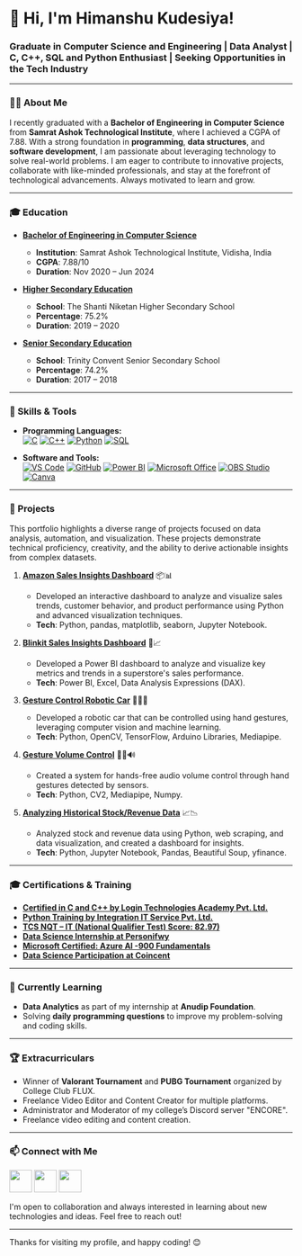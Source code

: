 # 👋 Hi, I'm Himanshu Kudesiya!

### Graduate in Computer Science and Engineering | Data Analyst | C, C++, SQL and Python Enthusiast | Seeking Opportunities in the Tech Industry

---

### 👨‍🎓 About Me
I recently graduated with a **Bachelor of Engineering in Computer Science** from **Samrat Ashok Technological Institute**, where I achieved a CGPA of 7.88. With a strong foundation in **programming**, **data structures**, and **software development**, I am passionate about leveraging technology to solve real-world problems. I am eager to contribute to innovative projects, collaborate with like-minded professionals, and stay at the forefront of technological advancements. Always motivated to learn and grow.

--- 

### 🎓 Education
- **[Bachelor of Engineering in Computer Science](https://drive.google.com/file/d/1dvEcLc_PVc0Sm4Rnk4XQB4qlFaGNwoK5/view)**
  - **Institution**: Samrat Ashok Technological Institute, Vidisha, India
  - **CGPA**: 7.88/10
  - **Duration**: Nov 2020 – Jun 2024

- **[Higher Secondary Education](https://drive.google.com/file/d/1mOG_18G4lX7rcn3PzbsrnRpjNGYoYiv6/view)**
  - **School**: The Shanti Niketan Higher Secondary School
  - **Percentage**: 75.2%
  - **Duration**: 2019 – 2020

- **[Senior Secondary Education](https://drive.google.com/file/d/1lrhihdHx1aFz8xwlm757_APqig3x_5nu/view)**
  - **School**: Trinity Convent Senior Secondary School
  - **Percentage**: 74.2%
  - **Duration**: 2017 – 2018

---

### 💼 Skills & Tools
- **Programming Languages:**  
[![C](https://img.shields.io/badge/C-A8B9CC?style=for-the-badge&logo=c&logoColor=white)](#)
[![C++](https://img.shields.io/badge/C++-00599C?style=for-the-badge&logo=c%2B%2B&logoColor=white)](#)
[![Python](https://img.shields.io/badge/Python-3776AB?style=for-the-badge&logo=python&logoColor=white)](#)
[![SQL](https://img.shields.io/badge/SQL-336791?style=for-the-badge&logo=postgresql&logoColor=white)](#)

- **Software and Tools:**  
[![VS Code](https://img.shields.io/badge/VS%20Code-007ACC?style=for-the-badge&logo=visual-studio-code&logoColor=white)](#)
[![GitHub](https://img.shields.io/badge/GitHub-181717?style=for-the-badge&logo=github&logoColor=white)](#)
[![Power BI](https://img.shields.io/badge/Power%20BI-F2C811?style=for-the-badge&logo=power-bi&logoColor=black)](#)
[![Microsoft Office](https://img.shields.io/badge/Microsoft%20Office-D83B01?style=for-the-badge&logo=microsoft-office&logoColor=white)](#)
[![OBS Studio](https://img.shields.io/badge/OBS%20Studio-302E31?style=for-the-badge&logo=obs-studio&logoColor=white)](#)
[![Canva](https://img.shields.io/badge/Canva-00C4CC?style=for-the-badge&logo=canva&logoColor=white)](#)

---

### 📂 Projects
This portfolio highlights a diverse range of projects focused on data analysis, automation, and visualization. These projects demonstrate technical proficiency, creativity, and the ability to derive actionable insights from complex datasets.

1. **[Amazon Sales Insights Dashboard](https://github.com/ashu-kudesiya/Amazon-Sales-Analysis)** 📦📊
   - Developed an interactive dashboard to analyze and visualize sales trends, customer behavior, and product performance using Python and advanced visualization techniques.
   - **Tech**: Python, pandas, matplotlib, seaborn, Jupyter Notebook.

2. **[Blinkit Sales Insights Dashboard](https://github.com/ashu-kudesiya/Blinkit-Sales-Insights-Dashboard)** 🛒📈
   - Developed a Power BI dashboard to analyze and visualize key metrics and trends in a superstore's sales performance.
   - **Tech**: Power BI, Excel, Data Analysis Expressions (DAX).

3. **[Gesture Control Robotic Car](https://github.com/ashu-kudesiya/Gesture-Controlled-Robotic-Car)** 🚗🖐🏻
   - Developed a robotic car that can be controlled using hand gestures, leveraging computer vision and machine learning.
   - **Tech**: Python, OpenCV, TensorFlow, Arduino Libraries, Mediapipe.

4. **[Gesture Volume Control](https://github.com/ashu-kudesiya/Gesture_Volume_Control)** 🖐🏻🔊
   - Created a system for hands-free audio volume control through hand gestures detected by sensors.
   - **Tech**: Python, CV2, Mediapipe, Numpy.

5. **[Analyzing Historical Stock/Revenue Data](https://github.com/ashu-kudesiya/Analyzing-Historical-Stock-Revenue-Data)** 📈📉
   - Analyzed stock and revenue data using Python, web scraping, and data visualization, and created a dashboard for insights.
   - **Tech**: Python, Jupyter Notebook, Pandas, Beautiful Soup, yfinance.

---

### 🎓 Certifications & Training
- [**Certified in C and C++ by Login Technologies Academy Pvt. Ltd.**](https://drive.google.com/file/d/1mOG_18G4lX7rcn3PzbsrnRpjNGYoYiv6/view)
- [**Python Training by Integration IT Service Pvt. Ltd.**](https://drive.google.com/file/d/1lrhihdHx1aFz8xwlm757_APqig3x_5nu/view?usp=drive_link)
- [**TCS NQT – IT (National Qualifier Test) Score: 82.97)**](https://drive.google.com/file/d/1dvEcLc_PVc0Sm4Rnk4XQB4qlFaGNwoK5/view?usp=drive_link)
- [**Data Science Internship at Personifwy**](https://drive.google.com/file/d/1Bi6aPzlCzNctIoyzm0qyjuLHc0jJsnTC/view)
- [**Microsoft Certified: Azure AI -900 Fundamentals**](https://drive.google.com/file/d/1XbLSF8d02TQvR-7fZdUhCmFiOWYpEGa-/view)
- [**Data Science Participation at Coincent**](https://drive.google.com/file/d/1YdlYj0M7GnZxE6mRRLpk4fxW8RgnYnZU/view)

---

### 🌱 Currently Learning
- **Data Analytics** as part of my internship at **Anudip Foundation**.
- Solving **daily programming questions** to improve my problem-solving and coding skills.

---

### 🏆 Extracurriculars
- Winner of **Valorant Tournament** and **PUBG Tournament** organized by College Club FLUX.
- Freelance Video Editor and Content Creator for multiple platforms.
- Administrator and Moderator of my college’s Discord server "ENCORE".
- Freelance video editing and content creation.

---

### 📫 Connect with Me
<a href="mailto:himanshu.kudesiya@gmail.com"><img src="https://img.icons8.com/color/48/000000/gmail.png" width="40" margin="1%"/></a>
<a href="https://www.linkedin.com/in/himanshu-kudesiya"><img src="https://img.icons8.com/color/48/000000/linkedin.png" width="40" margin="1%"/></a>
<a href="https://www.instagram.com/ashu_kudesiya/"><img src="https://img.icons8.com/fluency/48/000000/instagram-new.png" width="40" margin="1%" /></a>


I'm open to collaboration and always interested in learning about new technologies and ideas. Feel free to reach out!

---

Thanks for visiting my profile, and happy coding! 😊
